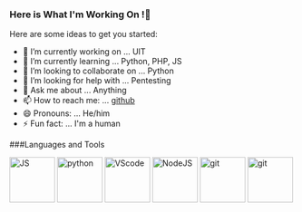 ### Here is What I'm Working On !👋

Here are some ideas to get you started:

- 🔭 I’m currently working on ... UIT
- 🌱 I’m currently learning ... Python, PHP, JS
- 👯 I’m looking to collaborate on ... Python
- 🤔 I’m looking for help with ... Pentesting
- 💬 Ask me about ... Anything
- 📫 How to reach me: ... [github](https://github.com/phuocem201) 
- 😄 Pronouns: ... He/him
- ⚡ Fun fact: ... I'm a human

###Languages and Tools

<img src="https://camo.githubusercontent.com/ece04e9e6d8e7370a88024f41d544915e01ce71b5457326c08349cc282ccf2d4/68747470733a2f2f6d65646961332e67697068792e636f6d2f6d656469612f6c6e377a32655772696951416c6c6656636e2f323030772e77656270" alt="JS" width="80px"> <img src="https://camo.githubusercontent.com/a3ccfae79c559d3ff0c7ece89882c93bf278d01f0d2a1d908e19497630dca49d/68747470733a2f2f692e67697068792e636f6d2f6d656469612f4c4d7439363338644f38646674416a74636f2f3230302e77656270" alt="python" width="80px"> <img src="https://camo.githubusercontent.com/4d67389739aa53e876a878719fa61eeebea468ae0be6af71903fa8c4c9b72018/68747470733a2f2f692e67697068792e636f6d2f6d656469612f49647941514a564e326b56504e55726f6a4d2f3230302e77656270" alt="VScode" width="80px"> <img src="https://camo.githubusercontent.com/bb12151c6b0cad592b4b7449df388a6db7aa7ceae45ef7cc03c9d4cab56dc90e/68747470733a2f2f6d65646961332e67697068792e636f6d2f6d656469612f6b64466338667562675333316238447356752f67697068792e77656270" alt="NodeJS" width="80px"> <img src="https://camo.githubusercontent.com/f5986f0f631b304f434616e3e416b5a8a83bc3a1e888747944f2dcb308d613e1/68747470733a2f2f6d656469612e67697068792e636f6d2f6d656469612f6b483144426b504e795a504f6b304278724d2f67697068792e676966" alt="git" width="80px"> <img src="https://camo.githubusercontent.com/13dab343af62a5dbed682724bf0985e6b5261a23d0be14c9015d43405daa2f6b/68747470733a2f2f63646e2e737667706f726e2e636f6d2f6c6f676f732f6177732e737667" alt="git" width="80px"> 



